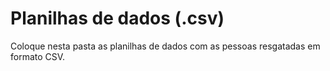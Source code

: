 # Planilhas de dados (.csv)

Coloque nesta pasta as planilhas de dados com as pessoas resgatadas em formato CSV.
